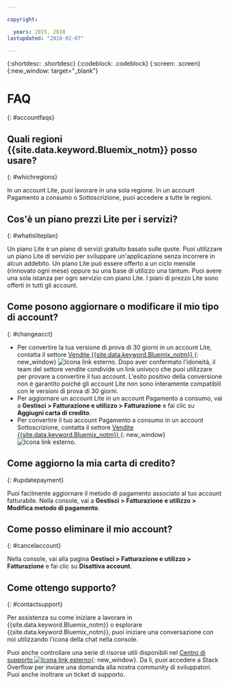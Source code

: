 ```yaml
---

copyright:

  years: 2015, 2018
lastupdated: "2018-02-07"

---
```


{:shortdesc: .shortdesc}
{:codeblock: .codeblock}
{:screen: .screen}
{:new_window: target="_blank"}

# FAQ
{: #accountfaqs} 

## Quali regioni {{site.data.keyword.Bluemix_notm}} posso usare?
{: #whichregions}

In un account Lite, puoi lavorare in una sola regione. In un account Pagamento a consumo o Sottoscrizione, puoi accedere a tutte le regioni. 

## Cos'è un piano prezzi Lite per i servizi?
{: #whatisliteplan}

Un piano Lite è un piano di servizi gratuito basato sulle quote. Puoi utilizzare un piano Lite di servizio per sviluppare un'applicazione senza incorrere in alcun addebito. Un piano Lite può essere offerto a un ciclo mensile (rinnovato ogni mese) oppure su una base di utilizzo una tantum. Puoi avere una sola istanza per ogni servizio con piano Lite. I piani di prezzo Lite sono offerti in tutti gli account.

## Come posono aggiornare o modificare il mio tipo di account?
{: #changeacct}

* Per convertire la tua versione di prova di 30 giorni in un account Lite, contatta il settore [Vendite {{site.data.keyword.Bluemix_notm}} ](https://www.ibm.com/cloud-computing/bluemix/contact-us){: new_window} ![Icona link esterno](../icons/launch-glyph.svg). Dopo aver confermato l'idoneità, il team del settore vendite condivide un link univoco che puoi utilizzare per provare a convertire il tuo account. L'esito positivo della conversione non è garantito poiché gli account Lite non sono interamente compatibili con le versioni di prova di 30 giorni.  
* Per aggiornare un account Lite in un account Pagamento a consumo, vai a **Gestisci > Fatturazione e utilizzo > Fatturazione** e fai clic su **Aggiugni carta di credito**.
* Per convertire il tuo account Pagamento a consumo in un account Sottoscrizione, contatta il settore [Vendite {{site.data.keyword.Bluemix_notm}} ](https://www.ibm.com/cloud-computing/bluemix/contact-us){: new_window} ![Icona link esterno](../icons/launch-glyph.svg).

## Come aggiorno la mia carta di credito?
{: #updatepayment}

Puoi facilmente aggiornare il metodo di pagamento associato al tuo account fatturabile. Nella console, vai a **Gestisci > Fatturazione e utilizzo > Modifica metodo di pagamento**. 

## Come posso eliminare il mio account?
{: #cancelaccount}

Nella console, vai alla pagina **Gestisci > Fatturazione e utilizzo > Fatturazione** e fai clic su **Disattiva account**.

## Come ottengo supporto?
{: #contactsupport}

Per assistenza su come iniziare a lavorare in {{site.data.keyword.Bluemix_notm}} o esplorare {{site.data.keyword.Bluemix_notm}}, puoi iniziare una conversazione con noi utilizzando l'icona della chat nella console. 

Puoi anche controllare una serie di risorse utili disponibili nel [Centro di supporto ![Icona link esterno](../icons/launch-glyph.svg)](https://console.bluemix.net/unifiedsupport/supportcenter){: new_window}. Da lì, puoi accedere a Stack Overflow per inviare una domanda alla nostra community di sviluppatori. Puoi anche inoltrare un ticket di supporto. 
